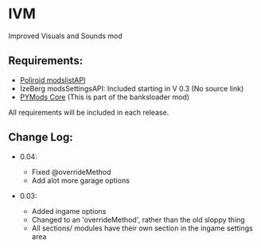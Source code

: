 # IVM
 Improved Visuals and Sounds mod

## Requirements:
- [Poliroid modslistAPI](https://bitbucket.org/P0LIR0ID/wot-modslist/downloads/)
- IzeBerg modsSettingsAPI: Included starting in V 0.3 (No source link)
- [PYMods Core](https://koreanrandom.com/forum/topic/20551-140005022019-звуковые-скрипты-для-танков-загрузчик-звуков-инъектор-событий-ut_announcer-гудки/) (This is part of the banksloader mod)

All requirements will be included in each release.

## Change Log:
- 0.04:
    - Fixed @overrideMethod
    - Add alot more garage options

- 0.03:
    - Added ingame options
    - Changed to an 'overrideMethod', rather than the old sloppy thing
    - All sections/ modules have their own section in the ingame settings area
